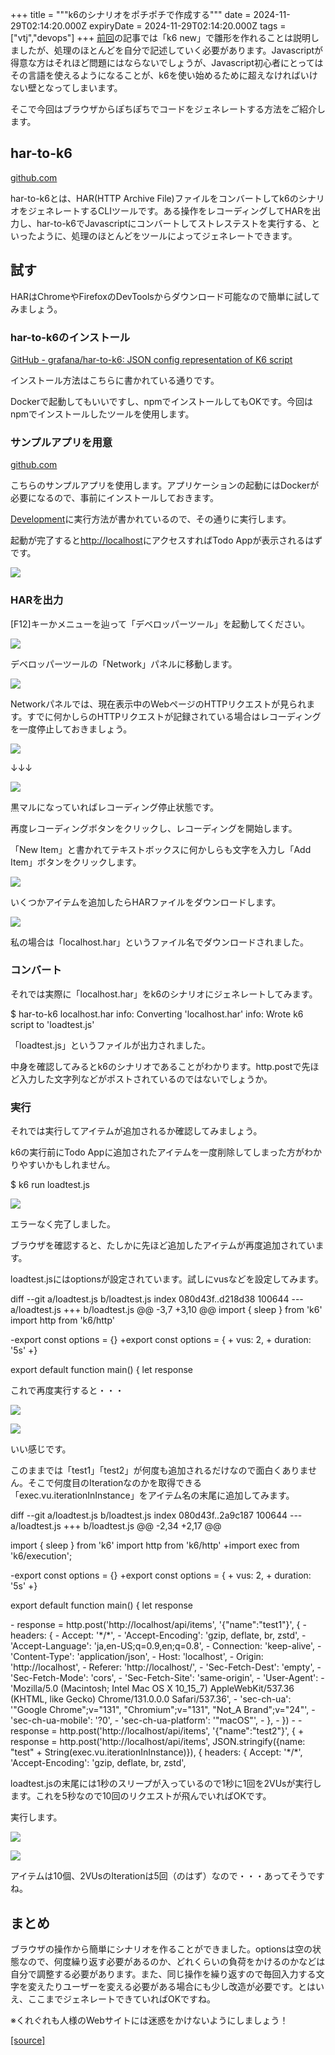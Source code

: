 +++
title = """k6のシナリオをポチポチで作成する"""
date = 2024-11-29T02:14:20.000Z
expiryDate = 2024-11-29T02:14:20.000Z
tags = ["vtj","devops"]
+++
[前回](https://devops-blog.virtualtech.jp/entry/20241128/1732757300)の記事では「k6 new」で雛形を作れることは説明しましたが、処理のほとんどを自分で記述していく必要があります。Javascriptが得意な方はそれほど問題にはならないでしょうが、Javascript初心者にとってはその言語を使えるようになることが、k6を使い始めるために超えなければいけない壁となってしまいます。

そこで今回はブラウザからぽちぽちでコードをジェネレートする方法をご紹介します。

har-to-k6
---------

[github.com](https://github.com/grafana/har-to-k6)

har-to-k6とは、HAR(HTTP Archive File)ファイルをコンバートしてk6のシナリオをジェネレートするCLIツールです。ある操作をレコーディングしてHARを出力し、har-to-k6でJavascriptにコンバートしてストレステストを実行する、といったように、処理のほとんどをツールによってジェネレートできます。

試す
--

HARはChromeやFirefoxのDevToolsからダウンロード可能なので簡単に試してみましょう。

### har-to-k6のインストール

[GitHub - grafana/har-to-k6: JSON config representation of K6 script](https://github.com/grafana/har-to-k6?tab=readme-ov-file#installation)

インストール方法はこちらに書かれている通りです。

Dockerで起動してもいいですし、npmでインストールしてもOKです。今回はnpmでインストールしたツールを使用します。

### サンプルアプリを用意

[github.com](https://github.com/docker/getting-started-todo-app)

こちらのサンプルアプリを使用します。アプリケーションの起動にはDockerが必要になるので、事前にインストールしておきます。

[Development](https://github.com/docker/getting-started-todo-app?tab=readme-ov-file#development)に実行方法が書かれているので、その通りに実行します。

起動が完了すると[http://localhost](http://localhost)にアクセスすればTodo Appが表示されるはずです。

![](https://cdn-ak.f.st-hatena.com/images/fotolife/v/virtualtech/20241129/20241129111422.png)

### HARを出力

\[F12\]キーかメニューを辿って「デベロッパーツール」を起動してください。

![](https://cdn-ak.f.st-hatena.com/images/fotolife/v/virtualtech/20241129/20241129111427.png)

デベロッパーツールの「Network」パネルに移動します。

![](https://cdn-ak.f.st-hatena.com/images/fotolife/v/virtualtech/20241129/20241129111431.png)

Networkパネルでは、現在表示中のWebページのHTTPリクエストが見られます。すでに何かしらのHTTPリクエストが記録されている場合はレコーディングを一度停止しておきましょう。

![](https://cdn-ak.f.st-hatena.com/images/fotolife/v/virtualtech/20241129/20241129111435.png)

↓↓↓

![](https://cdn-ak.f.st-hatena.com/images/fotolife/v/virtualtech/20241129/20241129111439.png)

黒マルになっていればレコーディング停止状態です。

再度レコーディングボタンをクリックし、レコーディングを開始します。

「New Item」と書かれてテキストボックスに何かしらも文字を入力し「Add Item」ボタンをクリックします。

![](https://cdn-ak.f.st-hatena.com/images/fotolife/v/virtualtech/20241129/20241129111442.png)

いくつかアイテムを追加したらHARファイルをダウンロードします。

![](https://cdn-ak.f.st-hatena.com/images/fotolife/v/virtualtech/20241129/20241129111446.png)

私の場合は「localhost.har」というファイル名でダウンロードされました。

### コンバート

それでは実際に「localhost.har」をk6のシナリオにジェネレートしてみます。

$ har-to-k6 localhost.har
info: Converting 'localhost.har'
info: Wrote k6 script to 'loadtest.js'

「loadtest.js」というファイルが出力されました。

中身を確認してみるとk6のシナリオであることがわかります。http.postで先ほど入力した文字列などがポストされているのではないでしょうか。

### 実行

それでは実行してアイテムが追加されるか確認してみましょう。

k6の実行前にTodo Appに追加されたアイテムを一度削除してしまった方がわかりやすいかもしれません。

$ k6 run loadtest.js

![](https://cdn-ak.f.st-hatena.com/images/fotolife/v/virtualtech/20241129/20241129111450.png)

エラーなく完了しました。

ブラウザを確認すると、たしかに先ほど追加したアイテムが再度追加されています。

loadtest.jsにはoptionsが設定されています。試しにvusなどを設定してみます。

diff --git a/loadtest.js b/loadtest.js
index 080d43f..d218d38 100644
\--- a/loadtest.js
+++ b/loadtest.js
@@ -3,7 +3,10 @@
 import { sleep } from 'k6'
 import http from 'k6/http'
 
\-export const options = {}
+export const options = {
\+  vus: 2,
\+  duration: '5s'
+}
 
 export default function main() {
   let response

これで再度実行すると・・・

![](https://cdn-ak.f.st-hatena.com/images/fotolife/v/virtualtech/20241129/20241129111454.png)

![](https://cdn-ak.f.st-hatena.com/images/fotolife/v/virtualtech/20241129/20241129111458.png)

いい感じです。

このままでは「test1」「test2」が何度も追加されるだけなので面白くありません。そこで何度目のIterationなのかを取得できる「exec.vu.iterationInInstance」をアイテム名の末尾に追加してみます。

diff --git a/loadtest.js b/loadtest.js
index 080d43f..2a9c187 100644
\--- a/loadtest.js
+++ b/loadtest.js
@@ -2,34 +2,17 @@
 
 import { sleep } from 'k6'
 import http from 'k6/http'
+import exec from 'k6/execution';
 
\-export const options = {}
+export const options = {
\+  vus: 2,
\+  duration: '5s'
+}
 
 export default function main() {
   let response
 
\-  response = http.post('http://localhost/api/items', '{"name":"test1"}', {
\-    headers: {
\-      Accept: '\*/\*',
\-      'Accept-Encoding': 'gzip, deflate, br, zstd',
\-      'Accept-Language': 'ja,en-US;q=0.9,en;q=0.8',
\-      Connection: 'keep-alive',
\-      'Content-Type': 'application/json',
\-      Host: 'localhost',
\-      Origin: 'http://localhost',
\-      Referer: 'http://localhost/',
\-      'Sec-Fetch-Dest': 'empty',
\-      'Sec-Fetch-Mode': 'cors',
\-      'Sec-Fetch-Site': 'same-origin',
\-      'User-Agent':
\-        'Mozilla/5.0 (Macintosh; Intel Mac OS X 10\_15\_7) AppleWebKit/537.36 (KHTML, like Gecko) Chrome/131.0.0.0 Safari/537.36',
\-      'sec-ch-ua': '"Google Chrome";v="131", "Chromium";v="131", "Not\_A Brand";v="24"',
\-      'sec-ch-ua-mobile': '?0',
\-      'sec-ch-ua-platform': '"macOS"',
\-    },
\-  })
\-
\-  response = http.post('http://localhost/api/items', '{"name":"test2"}', {
\+  response = http.post('http://localhost/api/items', JSON.stringify({name: "test" + String(exec.vu.iterationInInstance)}), {
     headers: {
       Accept: '\*/\*',
       'Accept-Encoding': 'gzip, deflate, br, zstd',

loadtest.jsの末尾には1秒のスリープが入っているので1秒に1回を2VUsが実行します。これを5秒なので10回のリクエストが飛んでいればOKです。

実行します。

![](https://cdn-ak.f.st-hatena.com/images/fotolife/v/virtualtech/20241129/20241129111502.png)

![](https://cdn-ak.f.st-hatena.com/images/fotolife/v/virtualtech/20241129/20241129111506.png)

アイテムは10個、2VUsのIterationは5回（のはず）なので・・・あってそうですね。

まとめ
---

ブラウザの操作から簡単にシナリオを作ることができました。optionsは空の状態なので、何度繰り返す必要があるのか、どれくらいの負荷をかけるのかなどは自分で調整する必要があります。また、同じ操作を繰り返すので毎回入力する文字を変えたりユーザーを変える必要がある場合にも少し改造が必要です。とはいえ、ここまでジェネレートできていればOKですね。

※くれぐれも人様のWebサイトには迷惑をかけないようにしましょう！

[[source]](https://devops-blog.virtualtech.jp/entry/20241129/1732846460)
